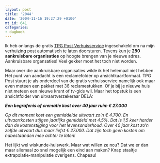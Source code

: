 ```yaml
---
layout: post
title: '2044'
date: '2004-11-16 19:27:29 +0100'
mt_id: 641
categories:
- dagboek
---
```

Ik heb onlangs de gratis <a href="http://www.tpgpost.nl/voorthuis/post_ontvangen/verhuisservice/">TPG Post Verhuisservice</a> ingeschakeld om na mijn verhuizing post automatisch te laten doorsturen. Tevens kun je <b>250 aankruisbare organisaties</b> op hoogte brengen van je nieuwe adres. Aankruisbare organsaties! Veel gekker moet het toch niet worden.

Maar over die aankruisbare organisaties wilde ik het helemaal niet hebben. Het punt van aandacht is een reclamefolder op ansichtkaartformaat. TPG Post stuurt je als onderdeel van de gratis verhuisservice namelijk ook maar even meteen een pakket met 36 reclamestukken. Of je bij je nieuwe huis niet meteen een nieuwe krant of tv-gids wil. Maar het topstuk is een ansichtfolder van uitvaartverzekeraar DELA:

<i><b>Een begrafenis of crematie kost over 40 jaar ruim &euro; 27.000</b>

Op dit moment kost een gemiddelde uitvaart zo'n &euro; 4.700. En uitvaartkosten stijgen jaarlijks gemiddeld met 4,5%. Dat is 1,5 keer harder dan de kostenstijging voor het levensonderhoud. Over 40 jaar kost zo'n zelfde uitvaart dus maar liefst &euro; 27.000. Dat zijn toch geen kosten om nabestaanden mee achter te laten!</i>

Het lijkt wel wiskunde-huiswerk. Maar wat willen ze nou? Dat we er dan maar allemaal zo snel mogelijk een eind aan maken? Knap staaltje extrapolatie-manipulatie overigens. Chapeau!
